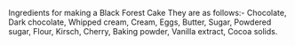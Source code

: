 Ingredients for making a Black Forest Cake
They are as follows:-
Chocolate,
Dark chocolate,
Whipped cream,
Cream,
Eggs,
Butter,
Sugar,
Powdered sugar,
Flour,
Kirsch,
Cherry,
Baking powder,
Vanilla extract,
Cocoa solids.
